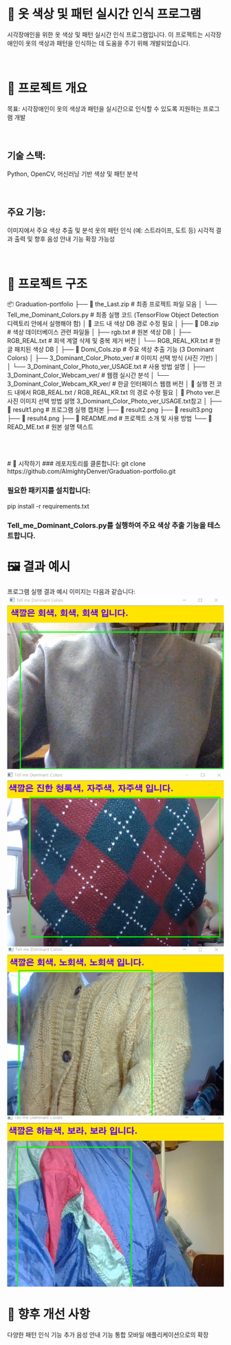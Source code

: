 # 👕 옷 색상 및 패턴 실시간 인식 프로그램
시각장애인을 위한 옷 색상 및 패턴 실시간 인식 프로그램입니다. 이 프로젝트는 시각장애인이 옷의 색상과 패턴을 인식하는 데 도움을 주기 위해 개발되었습니다.
<br>
<br>
<br>
# 🧠 프로젝트 개요
목표: 시각장애인이 옷의 색상과 패턴을 실시간으로 인식할 수 있도록 지원하는 프로그램 개발
<br>
<br>
<br>
## 기술 스택:
Python, OpenCV, 머신러닝 기반 색상 및 패턴 분석
<br>
<br>
<br>
## 주요 기능:
이미지에서 주요 색상 추출 및 분석
옷의 패턴 인식 (예: 스트라이프, 도트 등)
시각적 결과 출력 및 향후 음성 안내 기능 확장 가능성
<br>
<br>
<br>
# 📁 프로젝트 구조
📦 Graduation-portfolio
├── 📁 the_Last.zip               # 최종 프로젝트 파일 모음
│   └── Tell_me_Dominant_Colors.py   # 최종 실행 코드 (TensorFlow Object Detection 디렉토리 안에서 실행해야 함)
│   📌 코드 내 색상 DB 경로 수정 필요
│
├── 📁 DB.zip                      # 색상 데이터베이스 관련 파일들
│   ├── rgb.txt                   # 원본 색상 DB
│   ├── RGB_REAL.txt             # 회색 계열 삭제 및 중복 제거 버전
│   └── RGB_REAL_KR.txt          # 한글 패치된 색상 DB
│
├── 📁 Domi_Cols.zip              # 주요 색상 추출 기능 (3 Dominant Colors)
│   ├── 3_Dominant_Color_Photo_ver/       # 이미지 선택 방식 (사진 기반)
│   │   └── 3_Dominant_Color_Photo_ver_USAGE.txt  # 사용 방법 설명
│   ├── 3_Dominant_Color_Webcam_ver/      # 웹캠 실시간 분석
│   └── 3_Dominant_Color_Webcam_KR_ver/   # 한글 인터페이스 웹캠 버전
│   📌 실행 전 코드 내에서 RGB_REAL.txt / RGB_REAL_KR.txt 의 경로 수정 필요
│   📌 Photo ver.은 사진 이미지 선택 방법 설명 3_Dominant_Color_Photo_ver_USAGE.txt참고
│
├── 📄 result1.png                # 프로그램 실행 캡처본
├── 📄 result2.png
├── 📄 result3.png
├── 📄 result4.png
├── 📄 README.md                  # 프로젝트 소개 및 사용 방법
└── 📄 READ_ME.txt                # 원본 설명 텍스트

<br>
<br>
<br>
# 🚀 시작하기
### 레포지토리를 클론합니다:
git clone https://github.com/AlmightyDenver/Graduation-portfolio.git

### 필요한 패키지를 설치합니다:
pip install -r requirements.txt

### Tell_me_Dominant_Colors.py를 실행하여 주요 색상 추출 기능을 테스트합니다.

# 🖼️ 결과 예시
프로그램 실행 결과 예시 이미지는 다음과 같습니다:
![이미지 설명](result1.png)
![이미지 설명](result2.png)
![이미지 설명](result3.png)
![이미지 설명](result4.png)


# 📌 향후 개선 사항
다양한 패턴 인식 기능 추가
음성 안내 기능 통합
모바일 애플리케이션으로의 확장
<br>
<br>
<br>
